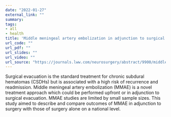 ```yaml
---
date: "2022-01-27"
external_link: ""
summary: 
tags:
- all
- health
title: 'Middle meningeal artery embolization in adjunction to surgical evacuation for treatment of subdural hematomas: A nationwide comparison of outcomes with isolated surgical evacuation'
url_code: ""
url_pdf: ""
url_slides: ""
url_video: ""
url_source: "https://journals.lww.com/neurosurgery/abstract/9900/middle_meningeal_artery_embolization_in_adjunction.760.aspx"
---
```


Surgical evacuation is the standard treatment for chronic subdural hematomas (CSDHs) but is associated with
a high risk of recurrence and readmission. Middle meningeal artery embolization (MMAE) is a novel treatment
approach which could be performed upfront or in adjunction to surgical evacuation. MMAE studies are limited
by small sample sizes. This study aimed to describe and compare outcomes of MMAE in adjunction to surgery
with those of surgery alone on a national level.